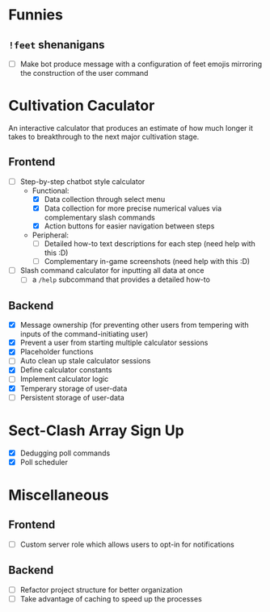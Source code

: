 # Funnies

## `!feet` shenanigans
- [ ] Make bot produce message with a configuration of feet emojis mirroring the construction of the user command

# Cultivation Caculator
An interactive calculator that produces an estimate of how much longer it takes to breakthrough to the next major cultivation stage.

## Frontend
- [ ] Step-by-step chatbot style calculator
    - Functional:
        - [x] Data collection through select menu
        - [x] Data collection for more precise numerical values via complementary slash commands
        - [x] Action buttons for easier navigation between steps
    - Peripheral:
        - [ ] Detailed how-to text descriptions for each step (need help with this :D)
        - [ ] Complementary in-game screenshots (need help with this :D)
- [ ] Slash command calculator for inputting all data at once
    - [ ] a `/help` subcommand that provides a detailed how-to

## Backend
- [x] Message ownership (for preventing other users from tempering with inputs of the command-initiating user)
- [x] Prevent a user from starting multiple calculator sessions
- [x] Placeholder functions
- [ ] Auto clean up stale calculator sessions
- [x] Define calculator constants
- [ ] Implement calculator logic
- [x] Temperary storage of user-data
- [ ] Persistent storage of user-data

# Sect-Clash Array Sign Up
- [x] Dedugging poll commands
- [x] Poll scheduler

# Miscellaneous

## Frontend
- [ ] Custom server role which allows users to opt-in for notifications

## Backend
- [ ] Refactor project structure for better organization
- [ ] Take advantage of caching to speed up the processes
